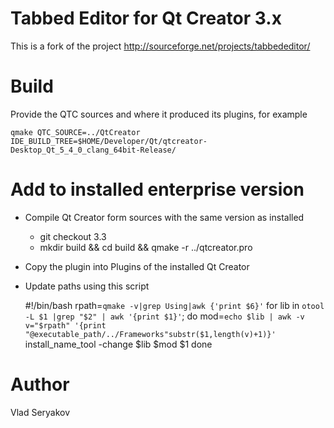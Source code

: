 # Tabbed Editor for Qt Creator 3.x

This is a fork of the project http://sourceforge.net/projects/tabbededitor/

# Build

Provide the QTC sources and where it produced its plugins, for example

	qmake QTC_SOURCE=../QtCreator IDE_BUILD_TREE=$HOME/Developer/Qt/qtcreator-Desktop_Qt_5_4_0_clang_64bit-Release/

# Add to installed enterprise version

 - Compile Qt Creator form sources with the same version as installed 
   - git checkout 3.3
   - mkdir build && cd build && qmake -r ../qtcreator.pro
 - Copy the plugin into Plugins of the installed Qt Creator
 - Update paths using this script

	#!/bin/bash
	rpath=`qmake -v|grep Using|awk {'print $6}'`
	for lib in `otool -L $1 |grep "$2" | awk '{print $1}'`; do
  	  mod=`echo $lib | awk -v v="$rpath" '{print "@executable_path/../Frameworks"substr($1,length(v)+1)}'`
    	  install_name_tool -change $lib $mod $1
	done

# Author
Vlad Seryakov
